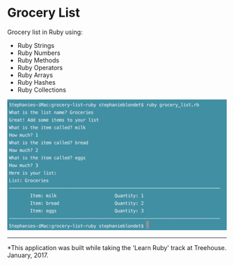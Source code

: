 # Grocery List
Grocery list in Ruby using:
- Ruby Strings
- Ruby Numbers
- Ruby Methods
- Ruby Operators
- Ruby Arrays
- Ruby Hashes
- Ruby Collections

![Grocery List in Ruby](images/ruby-grocery-list.png "Grocery List in Ruby")

---------
*This application was built while taking the 'Learn Ruby' track at Treehouse. January, 2017.
